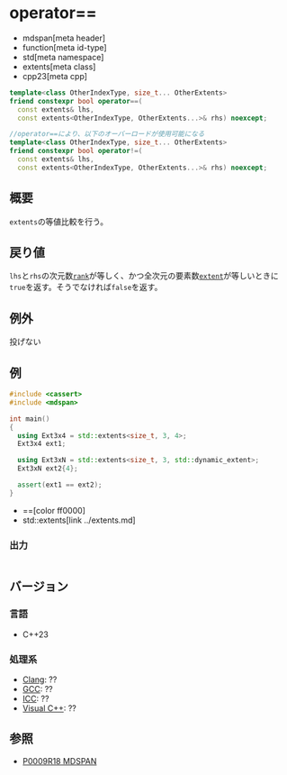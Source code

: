 # operator==
* mdspan[meta header]
* function[meta id-type]
* std[meta namespace]
* extents[meta class]
* cpp23[meta cpp]

```cpp
template<class OtherIndexType, size_t... OtherExtents>
friend constexpr bool operator==(
  const extents& lhs,
  const extents<OtherIndexType, OtherExtents...>& rhs) noexcept;

//operator==により、以下のオーバーロードが使用可能になる        
template<class OtherIndexType, size_t... OtherExtents>
friend constexpr bool operator!=(
  const extents& lhs,
  const extents<OtherIndexType, OtherExtents...>& rhs) noexcept;
```

## 概要
`extents`の等値比較を行う。


## 戻り値
`lhs`と`rhs`の次元数[`rank`](rank.md)が等しく、かつ全次元の要素数[`extent`](extent.md)が等しいときに`true`を返す。そうでなければ`false`を返す。


## 例外
投げない


## 例
```cpp example
#include <cassert>
#include <mdspan>

int main()
{
  using Ext3x4 = std::extents<size_t, 3, 4>;
  Ext3x4 ext1;

  using Ext3xN = std::extents<size_t, 3, std::dynamic_extent>;
  Ext3xN ext2{4};

  assert(ext1 == ext2);
}
```
* ==[color ff0000]
* std::extents[link ../extents.md]


### 出力
```
```


## バージョン
### 言語
- C++23

### 処理系
- [Clang](/implementation.md#clang): ??
- [GCC](/implementation.md#gcc): ??
- [ICC](/implementation.md#icc): ??
- [Visual C++](/implementation.md#visual_cpp): ??


## 参照
- [P0009R18 MDSPAN](https://www.open-std.org/jtc1/sc22/wg21/docs/papers/2022/p0009r18.html)
